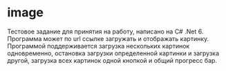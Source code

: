 # image
Тестовое задание для принятия на работу, написано на С# .Net 6.
Программа может по url ссылке загружать и отображать картинку.
Программой поддерживается загрузка нескольких картинок одновременно, остановка загрузки определенной картинки и загрузка другой, загрузка всех картинок одной кнопкой и общий прогресс бар.
